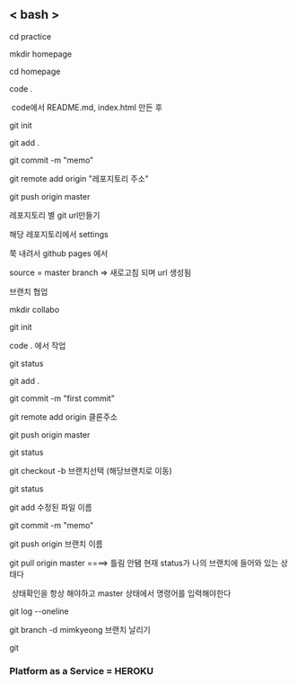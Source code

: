 ## < bash >

cd practice

mkdir homepage

cd homepage

code .

​	code에서 README.md, index.html 만든 후

git init

git add . 

git commit -m "memo"

git remote add origin "레포지토리 주소"

git push origin master



레포지토리 별 git url만들기

해당 레포지토리에서 settings

쭉 내려서 github pages 에서

source = master branch => 새로고침 되며 url 생성됨



브랜치 협업

mkdir collabo

git init

code . 에서 작업

git status

git add .

git commit -m "first commit"

git remote add origin 클론주소

git push origin master

git status

git checkout -b 브랜치선택 (해당브랜치로 이동)

git status

git add 수정된 파일 이름

git commit -m "memo"

git push origin 브랜치 이름

git pull origin master  ====> 틀림 안됌 현재 status가 나의 브랜치에 들어와 있는 상태다

​													상태확인을 항상 해야하고 master 상태에서 명령어를 입력해야한다

git log --oneline

git  branch -d mimkyeong 브랜치 날리기

git 



### Platform as a Service = HEROKU
